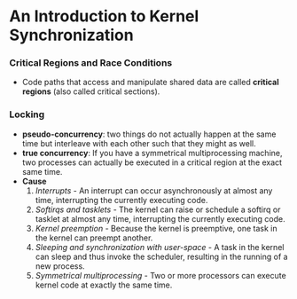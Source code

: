 # An Introduction to Kernel Synchronization

### Critical Regions and Race Conditions
* Code paths that access and manipulate shared data are called **critical regions** (also called critical sections).


### Locking
* **pseudo-concurrency**: two things do not actually happen at the same time but interleave with each other such that they might as well.
* **true concurrency**: If you have a symmetrical multiprocessing machine, two processes can actually be executed in a critical region at the exact same time.
* **Cause**
  1. *Interrupts* - An interrupt can occur asynchronously at almost any time, interrupting the currently executing code.
  2. *Softirqs and tasklets* - The kernel can raise or schedule a softirq or tasklet at almost any time, interrupting the currently executing code.
  3. *Kernel preemption* - Because the kernel is preemptive, one task in the kernel can preempt another.
  4. *Sleeping and synchronization with user-space* - A task in the kernel can sleep and thus invoke the scheduler, resulting in the running of a new process.
  5. *Symmetrical multiprocessing* - Two or more processors can execute kernel code at exactly the same time.
